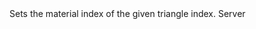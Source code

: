 <function name="SetTriangleMaterialIndex" parent="ICollisionQuery" type="classfunc">
	<description>
		Sets the material index of the given triangle index.
		<added version="0.7"></added>
	</description>
	<realm>Server</realm>
	<args>
		<arg name="convexIndex" type="number"></arg>
		<arg name="triangleIndex" type="number"></arg>
		<arg name="materialIndex" type="number"></arg>
	</args>
	<rets>
	</rets>
</function>